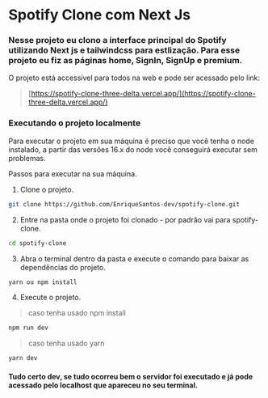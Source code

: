 # Spotify Clone com Next Js

### Nesse projeto eu clono a interface principal do Spotify utilizando Next js e tailwindcss para estlização. Para esse projeto eu fiz as páginas home, SignIn, SignUp e premium.


O projeto está accessível para todos na web e pode ser acessado pelo link: 
> [https://spotify-clone-three-delta.vercel.app/](https://spotify-clone-three-delta.vercel.app/)

### Executando o projeto localmente

Para executar o projeto em sua máquina é preciso que você tenha o node instalado, a partir das versões 16.x do node você conseguirá executar sem problemas.

Passos para executar na sua máquina.

1.  Clone o projeto.
```bash
git clone https://github.com/EnriqueSantos-dev/spotify-clone.git
```

2.  Entre na pasta onde o projeto foi clonado - por padrão vai para spotify-clone.
```bash
cd spotify-clone
```

3. Abra o terminal dentro da pasta e execute o comando para baixar as dependências do projeto.
```bash
yarn ou npm install
```
4. Execute o projeto.

>caso tenha usado npm install
```bash
npm run dev
```
>caso tenha usado yarn
```bash
yarn dev
```

#### Tudo certo dev, se tudo ocorreu bem o servidor foi executado e já pode acessado pelo localhost que apareceu no seu terminal.
